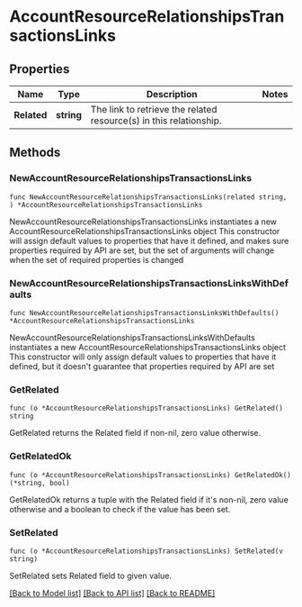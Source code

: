 # AccountResourceRelationshipsTransactionsLinks

## Properties

Name | Type | Description | Notes
------------ | ------------- | ------------- | -------------
**Related** | **string** | The link to retrieve the related resource(s) in this relationship.  | 

## Methods

### NewAccountResourceRelationshipsTransactionsLinks

`func NewAccountResourceRelationshipsTransactionsLinks(related string, ) *AccountResourceRelationshipsTransactionsLinks`

NewAccountResourceRelationshipsTransactionsLinks instantiates a new AccountResourceRelationshipsTransactionsLinks object
This constructor will assign default values to properties that have it defined,
and makes sure properties required by API are set, but the set of arguments
will change when the set of required properties is changed

### NewAccountResourceRelationshipsTransactionsLinksWithDefaults

`func NewAccountResourceRelationshipsTransactionsLinksWithDefaults() *AccountResourceRelationshipsTransactionsLinks`

NewAccountResourceRelationshipsTransactionsLinksWithDefaults instantiates a new AccountResourceRelationshipsTransactionsLinks object
This constructor will only assign default values to properties that have it defined,
but it doesn't guarantee that properties required by API are set

### GetRelated

`func (o *AccountResourceRelationshipsTransactionsLinks) GetRelated() string`

GetRelated returns the Related field if non-nil, zero value otherwise.

### GetRelatedOk

`func (o *AccountResourceRelationshipsTransactionsLinks) GetRelatedOk() (*string, bool)`

GetRelatedOk returns a tuple with the Related field if it's non-nil, zero value otherwise
and a boolean to check if the value has been set.

### SetRelated

`func (o *AccountResourceRelationshipsTransactionsLinks) SetRelated(v string)`

SetRelated sets Related field to given value.



[[Back to Model list]](../README.md#documentation-for-models) [[Back to API list]](../README.md#documentation-for-api-endpoints) [[Back to README]](../README.md)



